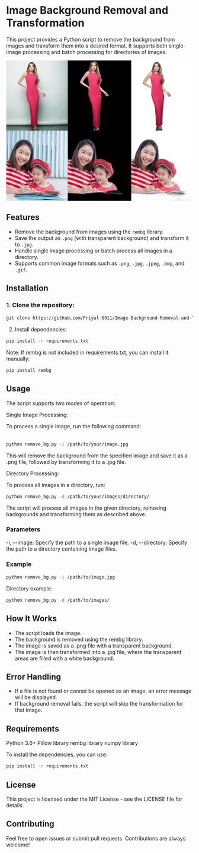 # Image Background Removal and Transformation

This project provides a Python script to remove the background from images and transform them into a desired format. It supports both single-image processing and batch processing for directories of images.

![Image Background Removal](https://github.com/Priyal-0911/Image-Background-Removal-and-Transformation/blob/d8e442cf6ca585790e9d85681001cdd12baa02b7/display.jpg)

## Features

- Remove the background from images using the `rembg` library.
- Save the output as `.png` (with transparent background) and transform it to `.jpg`.
- Handle single image processing or batch process all images in a directory.
- Supports common image formats such as `.png`, `.jpg`, `.jpeg`, `.bmp`, and `.gif`.

## Installation

### 1. Clone the repository:

```bash
git clone https://github.com/Priyal-0911/Image-Background-Removal-and-Transformation.git
```

2. Install dependencies:

```bash
pip install -r requirements.txt
```

Note: If rembg is not included in requirements.txt, you can install it manually:

```bash
pip install rembg
```

## Usage

The script supports two modes of operation:

Single Image Processing:

To process a single image, run the following command:

```bash

python remove_bg.py -i /path/to/your/image.jpg
```

This will remove the background from the specified image and save it as a .png file, followed by transforming it to a .jpg file.

Directory Processing:

To process all images in a directory, run:

```bash
python remove_bg.py -d /path/to/your/images/directory/
```

The script will process all images in the given directory, removing backgrounds and transforming them as described above.

### Parameters

-i, --image: Specify the path to a single image file.
-d, --directory: Specify the path to a directory containing image files.

### Example

```bash
python remove_bg.py -i /path/to/image.jpg
```

Directory example:

```bash
python remove_bg.py -d /path/to/images/
```

## How It Works

- The script loads the image.
- The background is removed using the rembg library.
- The image is saved as a .png file with a transparent background.
- The image is then transformed into a .jpg file, where the transparent areas are filled with a white background.

## Error Handling

- If a file is not found or cannot be opened as an image, an error message will be displayed.
- If background removal fails, the script will skip the transformation for that image.

## Requirements

Python 3.6+
Pillow library
rembg library
numpy library

To install the dependencies, you can use:

```bash
pip install -r requirements.txt
```

## License

This project is licensed under the MIT License - see the LICENSE file for details.

## Contributing

Feel free to open issues or submit pull requests. Contributions are always welcome!

